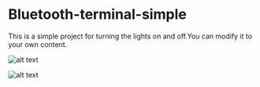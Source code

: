 # Bluetooth-terminal-simple

This is a simple project for turning the lights on and off.You can modify it to your own content.




![alt text](https://drive.google.com/uc?export=download&id=1LORqfHpUMyJFj-FhSYoCOJuwMDLL7_5k)

![alt text](https://github.com/NaheedRayan/Readme-Images/blob/master/Bluetooth%20project%20simple/IMG_20200812_140750.jpg/image.jpg?raw=true)
